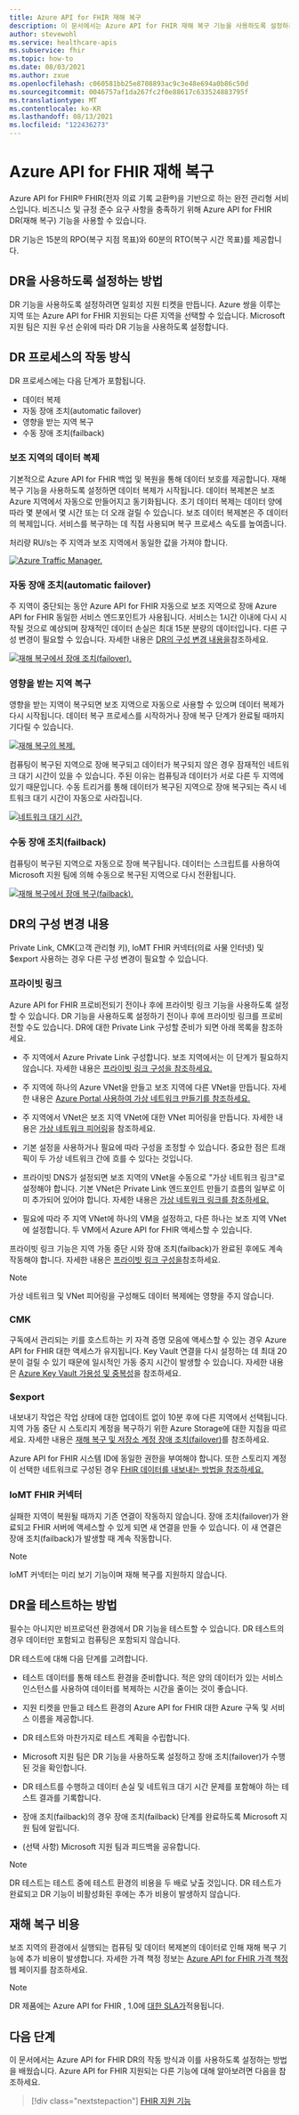 ```yaml
---
title: Azure API for FHIR 재해 복구
description: 이 문서에서는 Azure API for FHIR 재해 복구 기능을 사용하도록 설정하는 방법을 알아봅니다.
author: stevewohl
ms.service: healthcare-apis
ms.subservice: fhir
ms.topic: how-to
ms.date: 08/03/2021
ms.author: zxue
ms.openlocfilehash: c060581bb25e8708893ac9c3e48e694a0b86c50d
ms.sourcegitcommit: 0046757af1da267fc2f0e88617c633524883795f
ms.translationtype: MT
ms.contentlocale: ko-KR
ms.lasthandoff: 08/13/2021
ms.locfileid: "122436273"
---
```

# <a name="disaster-recovery-for-azure-api-for-fhir"></a>Azure API for FHIR 재해 복구

Azure API for FHIR® FHIR(전자 의료 기록 교환®)을 기반으로 하는 완전 관리형 서비스입니다. 비즈니스 및 규정 준수 요구 사항을 충족하기 위해 Azure API for FHIR DR(재해 복구) 기능을 사용할 수 있습니다.

DR 기능은 15분의 RPO(복구 지점 목표)와 60분의 RTO(복구 시간 목표)를 제공합니다.

 ## <a name="how-to-enable-dr"></a>DR을 사용하도록 설정하는 방법 
  
DR 기능을 사용하도록 설정하려면 일회성 지원 티켓을 만듭니다. Azure 쌍을 이루는 지역 또는 Azure API for FHIR 지원되는 다른 지역을 선택할 수 있습니다. Microsoft 지원 팀은 지원 우선 순위에 따라 DR 기능을 사용하도록 설정합니다.

## <a name="how-the-dr-process-works"></a>DR 프로세스의 작동 방식

DR 프로세스에는 다음 단계가 포함됩니다. 
* 데이터 복제
* 자동 장애 조치(automatic failover)
* 영향을 받는 지역 복구
* 수동 장애 조치(failback)

### <a name="data-replication-in-the-secondary-region"></a>보조 지역의 데이터 복제

기본적으로 Azure API for FHIR 백업 및 복원을 통해 데이터 보호를 제공합니다. 재해 복구 기능을 사용하도록 설정하면 데이터 복제가 시작됩니다. 데이터 복제본은 보조 Azure 지역에서 자동으로 만들어지고 동기화됩니다. 초기 데이터 복제는 데이터 양에 따라 몇 분에서 몇 시간 또는 더 오래 걸릴 수 있습니다. 보조 데이터 복제본은 주 데이터의 복제입니다. 서비스를 복구하는 데 직접 사용되며 복구 프로세스 속도를 높여줍니다.

처리량 RU/s는 주 지역과 보조 지역에서 동일한 값을 가져야 합니다.

[![Azure Traffic Manager. ](media/disaster-recovery/azure-traffic-manager.png) ](media/disaster-recovery/azure-traffic-manager.png#lightbox)

### <a name="automatic-failover"></a>자동 장애 조치(automatic failover)

주 지역이 중단되는 동안 Azure API for FHIR 자동으로 보조 지역으로 장애 Azure API for FHIR 동일한 서비스 엔드포인트가 사용됩니다. 서비스는 1시간 이내에 다시 시작될 것으로 예상되며 잠재적인 데이터 손실은 최대 15분 분량의 데이터입니다. 다른 구성 변경이 필요할 수 있습니다. 자세한 내용은 [DR의 구성 변경 내용을](#configuration-changes-in-dr)참조하세요.

[![재해 복구에서 장애 조치(failover). ](media/disaster-recovery/failover-in-disaster-recovery.png) ](media/disaster-recovery/failover-in-disaster-recovery.png#lightbox)

### <a name="affected-region-recovery"></a>영향을 받는 지역 복구

영향을 받는 지역이 복구되면 보조 지역으로 자동으로 사용할 수 있으며 데이터 복제가 다시 시작됩니다. 데이터 복구 프로세스를 시작하거나 장애 복구 단계가 완료될 때까지 기다릴 수 있습니다.

[![재해 복구의 복제. ](media/disaster-recovery/replication-in-disaster-recovery.png) ](media/disaster-recovery/replication-in-disaster-recovery.png#lightbox)

컴퓨팅이 복구된 지역으로 장애 복구되고 데이터가 복구되지 않은 경우 잠재적인 네트워크 대기 시간이 있을 수 있습니다. 주된 이유는 컴퓨팅과 데이터가 서로 다른 두 지역에 있기 때문입니다. 수동 트리거를 통해 데이터가 복구된 지역으로 장애 복구되는 즉시 네트워크 대기 시간이 자동으로 사라집니다.

[![네트워크 대기 시간. ](media/disaster-recovery/network-latency.png) ](media/disaster-recovery/network-latency.png#lightbox)


### <a name="manual-failback"></a>수동 장애 조치(failback)

컴퓨팅이 복구된 지역으로 자동으로 장애 복구됩니다. 데이터는 스크립트를 사용하여 Microsoft 지원 팀에 의해 수동으로 복구된 지역으로 다시 전환됩니다. 

[![재해 복구에서 장애 복구(failback). ](media/disaster-recovery/failback-in-disaster-recovery.png) ](media/disaster-recovery/failback-in-disaster-recovery.png#lightbox)

## <a name="configuration-changes-in-dr"></a>DR의 구성 변경 내용

Private Link, CMK(고객 관리형 키), IoMT FHIR 커넥터(의료 사물 인터넷) 및 $export 사용하는 경우 다른 구성 변경이 필요할 수 있습니다.

### <a name="private-link"></a>프라이빗 링크

Azure API for FHIR 프로비전되기 전이나 후에 프라이빗 링크 기능을 사용하도록 설정할 수 있습니다. DR 기능을 사용하도록 설정하기 전이나 후에 프라이빗 링크를 프로비전할 수도 있습니다. DR에 대한 Private Link 구성할 준비가 되면 아래 목록을 참조하세요.

* 주 지역에서 Azure Private Link 구성합니다. 보조 지역에서는 이 단계가 필요하지 않습니다. 자세한 내용은 [프라이빗 링크 구성을 참조하세요.](/azure/healthcare-apis/fhir/configure-private-link)

* 주 지역에 하나의 Azure VNet을 만들고 보조 지역에 다른 VNet을 만듭니다. 자세한 내용은 [Azure Portal 사용하여 가상 네트워크 만들기를 참조하세요.](../../virtual-network/quick-create-portal.md)

* 주 지역에서 VNet은 보조 지역 VNet에 대한 VNet 피어링을 만듭니다. 자세한 내용은 [가상 네트워크 피어링](../../virtual-network/virtual-network-peering-overview.md)을 참조하세요.

* 기본 설정을 사용하거나 필요에 따라 구성을 조정할 수 있습니다. 중요한 점은 트래픽이 두 가상 네트워크 간에 흐를 수 있다는 것입니다.

* 프라이빗 DNS가 설정되면 보조 지역의 VNet을 수동으로 "가상 네트워크 링크"로 설정해야 합니다. 기본 VNet은 Private Link 엔드포인트 만들기 흐름의 일부로 이미 추가되어 있어야 합니다. 자세한 내용은 [가상 네트워크 링크를 참조하세요.](../../dns/private-dns-virtual-network-links.md)

* 필요에 따라 주 지역 VNet에 하나의 VM을 설정하고, 다른 하나는 보조 지역 VNet에 설정합니다. 두 VM에서 Azure API for FHIR 액세스할 수 있습니다.

프라이빗 링크 기능은 지역 가동 중단 시와 장애 조치(failback)가 완료된 후에도 계속 작동해야 합니다. 자세한 내용은 [프라이빗 링크 구성을](/azure/healthcare-apis/fhir/configure-private-link)참조하세요.

> [!NOTE]
> 가상 네트워크 및 VNet 피어링을 구성해도 데이터 복제에는 영향을 주지 않습니다.

### <a name="cmk"></a>CMK

구독에서 관리되는 키를 호스트하는 키 자격 증명 모음에 액세스할 수 있는 경우 Azure API for FHIR 대한 액세스가 유지됩니다. Key Vault 연결을 다시 설정하는 데 최대 20분이 걸릴 수 있기 때문에 일시적인 가동 중지 시간이 발생할 수 있습니다. 자세한 내용은 [Azure Key Vault 가용성 및 중복성](../../key-vault/general/disaster-recovery-guidance.md)을 참조하세요.  

### <a name="export"></a>$export

내보내기 작업은 작업 상태에 대한 업데이트 없이 10분 후에 다른 지역에서 선택됩니다. 지역 가동 중단 시 스토리지 계정을 복구하기 위한 Azure Storage에 대한 지침을 따르세요. 자세한 내용은 [재해 복구 및 저장소 계정 장애 조치(failover)](../../storage/common/storage-disaster-recovery-guidance.md)를 참조하세요. 

Azure API for FHIR 시스템 ID에 동일한 권한을 부여해야 합니다. 또한 스토리지 계정이 선택한 네트워크로 구성된 경우 [FHIR 데이터를 내보내는 방법을 참조하세요.](/azure/healthcare-apis/fhir/export-data)

### <a name="iomt-fhir-connector"></a>IoMT FHIR 커넥터

실패한 지역이 복원될 때까지 기존 연결이 작동하지 않습니다. 장애 조치(failover)가 완료되고 FHIR 서버에 액세스할 수 있게 되면 새 연결을 만들 수 있습니다. 이 새 연결은 장애 조치(failback)가 발생할 때 계속 작동합니다.

> [!NOTE]
> IoMT 커넥터는 미리 보기 기능이며 재해 복구를 지원하지 않습니다. 

## <a name="how-to-test-dr"></a>DR을 테스트하는 방법

필수는 아니지만 비프로덕션 환경에서 DR 기능을 테스트할 수 있습니다. DR 테스트의 경우 데이터만 포함되고 컴퓨팅은 포함되지 않습니다. 

DR 테스트에 대해 다음 단계를 고려합니다.

* 테스트 데이터를 통해 테스트 환경을 준비합니다. 적은 양의 데이터가 있는 서비스 인스턴스를 사용하여 데이터를 복제하는 시간을 줄이는 것이 좋습니다.
 
* 지원 티켓을 만들고 테스트 환경의 Azure API for FHIR 대한 Azure 구독 및 서비스 이름을 제공합니다.

* DR 테스트와 마찬가지로 테스트 계획을 수립합니다.
 
* Microsoft 지원 팀은 DR 기능을 사용하도록 설정하고 장애 조치(failover)가 수행된 것을 확인합니다.

* DR 테스트를 수행하고 데이터 손실 및 네트워크 대기 시간 문제를 포함해야 하는 테스트 결과를 기록합니다. 

* 장애 조치(failback)의 경우 장애 조치(failback) 단계를 완료하도록 Microsoft 지원 팀에 알립니다.
 
* (선택 사항) Microsoft 지원 팀과 피드백을 공유합니다.


> [!NOTE]
> DR 테스트는 테스트 중에 테스트 환경의 비용을 두 배로 낮출 것입니다. DR 테스트가 완료되고 DR 기능이 비활성화된 후에는 추가 비용이 발생하지 않습니다.

## <a name="cost-of-disaster-recovery"></a>재해 복구 비용

보조 지역의 환경에서 실행되는 컴퓨팅 및 데이터 복제본의 데이터로 인해 재해 복구 기능에 추가 비용이 발생합니다. 자세한 가격 책정 정보는 [Azure API for FHIR 가격 책정]( https://azure.microsoft.com/pricing/details/azure-api-for-fhir) 웹 페이지를 참조하세요.

> [!NOTE]
> DR 제품에는 Azure API for FHIR , 1.0에 [대한 SLA가](https://azure.microsoft.com/support/legal/sla/azure-api-for-fhir/v1_0/)적용됩니다.


## <a name="next-steps"></a>다음 단계

이 문서에서는 Azure API for FHIR DR의 작동 방식과 이를 사용하도록 설정하는 방법을 배웠습니다. Azure API for FHIR 지원되는 다른 기능에 대해 알아보려면 다음을 참조하세요.

>[!div class="nextstepaction"]
>[FHIR 지원 기능](fhir-features-supported.md)